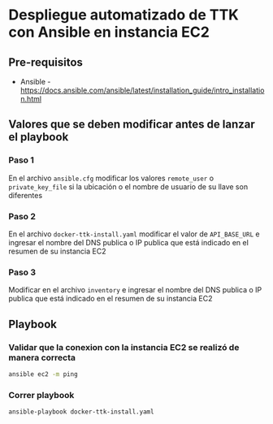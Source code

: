 # Despliegue automatizado de TTK con Ansible en instancia EC2
## Pre-requisitos
- Ansible - https://docs.ansible.com/ansible/latest/installation_guide/intro_installation.html

## Valores que se deben modificar antes de lanzar el playbook
### Paso 1
En el archivo `ansible.cfg` modificar los valores `remote_user` o `private_key_file` si la ubicación o el nombre de usuario de su llave son diferentes
### Paso 2
En el archivo `docker-ttk-install.yaml` modificar el valor de `API_BASE_URL` e ingresar el nombre del DNS publica o IP publica que está indicado en el resumen de su instancia EC2
### Paso 3
Modificar en el archivo `inventory` e ingresar el nombre del DNS publica o IP publica que está indicado en el resumen de su instancia EC2

## Playbook 
### Validar que la conexion con la instancia EC2 se realizó de manera correcta
```bash
ansible ec2 -m ping
```
### Correr playbook
```bash
ansible-playbook docker-ttk-install.yaml
```